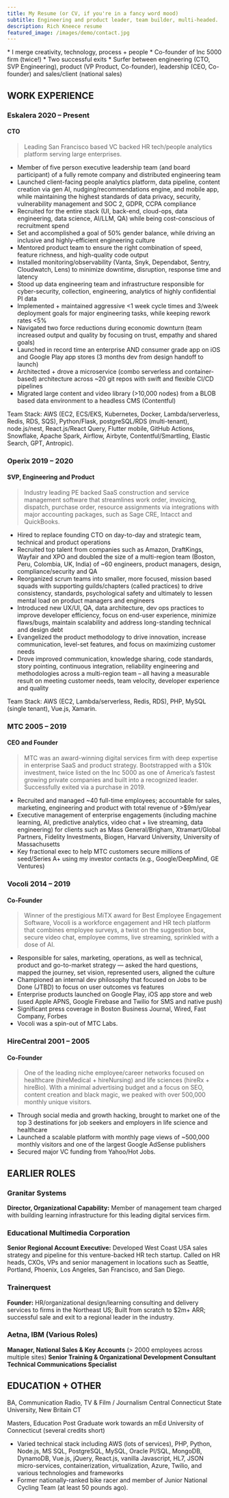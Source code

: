 ```yaml
---
title: My Resume (or CV, if you're in a fancy word mood)
subtitle: Engineering and product leader, team builder, multi-headed.
description: Rich Kneece resume
featured_image: /images/demo/contact.jpg
---
```

<!-- begin timeline -->
<div class="timeline">
* I merge creativity, technology, process + people
* Co-founder of Inc 5000 firm (twice!)
* Two successful exits
* Surfer between engineering (CTO, SVP Engineering), product (VP Product, Co-founder), leadership (CEO, Co-founder) and sales/client (national sales)

## WORK EXPERIENCE
### Eskalera		2020 – Present
#### CTO
> Leading San Francisco based VC backed HR tech/people analytics platform serving large enterprises.

* Member of five person executive leadership team (and board participant) of a fully remote company and distributed engineering team
* Launched client-facing people analytics platform, data pipeline, content creation via gen AI, nudging/recommendations engine, and mobile app, while maintaining the highest standards of data privacy, security, vulnerability management and SOC 2, GDPR, CCPA compliance
* Recruited for the entire stack (UI, back-end, cloud-ops, data engineering, data science, AI/LLM, QA) while being cost-conscious of recruitment spend
* Set and accomplished a goal of 50% gender balance, while driving an inclusive and highly-efficient engineering culture
* Mentored product team to ensure the right combination of speed, feature richness, and high-quality code output
* Installed monitoring/observability (Vanta, Snyk, Dependabot, Sentry, Cloudwatch, Lens) to minimize downtime, disruption, response time and latency
* Stood up data engineering team and infrastructure responsible for cyber-security, collection, engineering, analytics of highly confidential PI data
* Implemented + maintained aggressive <1 week cycle times and 3/week deployment goals for major engineering tasks, while keeping rework rates <5%
* Navigated two force reductions during economic downturn (team increased output and quality by focusing on trust, empathy and shared goals)
* Launched in record time an enterprise AND consumer grade app on iOS and Google Play app stores (3 months dev from design handoff to launch)
* Architected + drove a microservice (combo serverless and container-based) architecture across ~20 git repos with swift and flexible CI/CD pipelines
* Migrated large content and video library (>10,000 nodes) from a BLOB based data environment to a headless CMS (Contentful)

Team Stack: AWS (EC2, ECS/EKS, Kubernetes, Docker, Lambda/serverless, Redis, RDS, SQS), Python/Flask, postgreSQL/RDS (multi-tenant), node.js/nest, React.js/React Query, Flutter mobile, GitHub Actions, Snowflake, Apache Spark, Airflow, Airbyte, Contentful/Smartling, Elastic Search, GPT, Antropic).

### Operix		2019 – 2020
#### SVP, Engineering and Product
> Industry leading PE backed SaaS construction and service management software that streamlines work order, invoicing, dispatch, purchase order, resource assignments via integrations with major accounting packages, such as Sage CRE, Intacct and QuickBooks.

* Hired to replace founding CTO on day-to-day and strategic team, technical and product operations
* Recruited top talent from companies such as Amazon, DraftKings, Wayfair and XPO and doubled the size of a multi-region team (Boston, Peru, Colombia, UK, India) of ~60 engineers, product managers, design, compliance/security and QA
* Reorganized scrum teams into smaller, more focused, mission based squads with supporting guilds/chapters (called practices) to drive consistency, standards, psychological safety and ultimately to lessen mental load on product managers and engineers
* Introduced new UX/UI, QA, data architecture, dev ops practices to improve developer efficiency, focus on end-user experience, minimize flaws/bugs, maintain scalability and address long-standing technical and design debt
* Evangelized the product methodology to drive innovation, increase communication, level-set features, and focus on maximizing customer needs
* Drove improved communication, knowledge sharing, code standards, story pointing, continuous integration, reliability engineering and methodologies across a multi-region team – all having a measurable result on meeting customer needs, team velocity, developer experience and quality

Team Stack: AWS (EC2, Lambda/serverless, Redis, RDS), PHP, MySQL (single tenant), Vue.js, Xamarin.

### MTC		2005 – 2019
#### CEO and Founder
> MTC was an award-winning digital services firm with deep expertise in enterprise SaaS and product strategy. Bootstrapped with a $10k investment, twice listed on the Inc  5000 as one of America’s fastest growing private companies and built into a recognized leader. Successfully exited via a purchase in 2019.

* Recruited and managed ~40 full-time employees; accountable for sales, marketing, engineering and product with total revenue of >$9m/year
* Executive management of enterprise engagements (including machine learning, AI, predictive analytics, video chat + live streaming, data engineering) for clients such as Mass General/Brigham, Xtramart/Global Partners, Fidelity Investments, Biogen, Harvard University, University of Massachusetts
* Key fractional exec to help MTC customers secure millions of seed/Series A+ using my investor contacts (e.g., Google/DeepMind, GE Ventures)

### Vocoli		2014 – 2019
#### Co-Founder
> Winner of the prestigious MiTX award for Best Employee Engagement Software, Vocoli is a workforce engagement and HR tech platform that combines employee surveys, a twist on the suggestion box, secure video chat, employee comms, live streaming, sprinkled with a dose of AI.

* Responsible for sales, marketing, operations, as well as technical, product and go-to-market strategy — asked the hard questions, mapped the journey, set vision, represented users, aligned the culture
* Championed an internal dev philosophy that focused on Jobs to be Done (JTBD) to focus on user outcomes vs features
* Enterprise products launched on Google Play, iOS app store and web (used Apple APNS, Google Firebase and Twilio for SMS and native push)
* Significant press coverage in Boston Business Journal, Wired, Fast Company, Forbes
* Vocoli was a spin-out of MTC Labs.

### HireCentral		2001 – 2005
#### Co-Founder
> One of the leading niche employee/career networks focused on healthcare (hireMedical + hireNursing) and life sciences (hireRx + hireBio). With a minimal advertising budget and a focus on SEO, content creation and black magic, we peaked with over 500,000 monthly unique visitors.

* Through social media and growth hacking, brought to market one of the top 3 destinations for job seekers and employers in life science and healthcare
* Launched a scalable platform with monthly page views of ~500,000 monthly visitors and one of the largest Google AdSense publishers
* Secured major VC funding from Yahoo/Hot Jobs.

## EARLIER ROLES

### Granitar Systems		
**Director, Organizational Capability:** Member of management team charged with building learning infrastructure for this leading digital services firm.

### Educational Multimedia Corporation		
**Senior Regional Account Executive:** Developed West Coast USA sales strategy and pipeline for this venture-backed HR tech startup. Called on HR heads, CXOs, VPs and senior management in locations such as Seattle, Portland, Phoenix, Los Angeles, San Francisco, and San Diego.

### Trainerquest		
**Founder:** HR/organizational design/learning consulting and delivery services to firms in the Northeast US; Built from scratch to $2m+ ARR; successful sale and exit to a regional leader in the industry.

### Aetna, IBM (Various Roles)		
**Manager, National Sales & Key Accounts** (> 2000 employees across multiple sites)
**Senior Training & Organizational Development Consultant**
**Technical Communications Specialist**

## EDUCATION + OTHER
BA, Communication 	Radio, TV & Film / Journalism
Central Connecticut State University, New Britain CT

Masters, Education 	Post Graduate work towards an mEd
University of Connecticut (several credits short)

* Varied technical stack including AWS (lots of services), PHP, Python, Node.js, MS SQL, PostgreSQL, MySQL, Oracle Pl/SQL, MongoDB, DynamoDB, Vue.js, jQuery, React.js, vanilla Javascript, HL7, JSON micro-services, containerization, virtualization, Azure, Twilio, and various technologies and frameworks
* Former nationally-ranked bike racer and member of Junior National Cycling Team (at least 50 pounds ago).

<!-- end timeline -->
</div>
